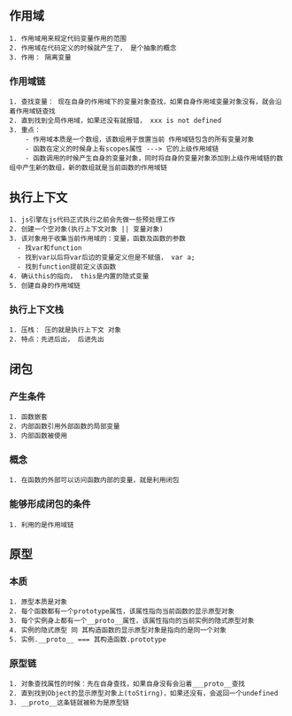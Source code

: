 ## 作用域
    1. 作用域用来规定代码变量作用的范围
    2. 作用域在代码定义的时候就产生了， 是个抽象的概念
    3. 作用： 隔离变量
### 作用域链
    1. 查找变量： 现在自身的作用域下的变量对象查找，如果自身作用域变量对象没有，就会沿着作用域链查找
    2. 直到找到全局作用域，如果还没有就报错， xxx is not defined
    3. 重点： 
        - 作用域本质是一个数组，该数组用于放置当前 作用域链包含的所有变量对象
        - 函数在定义的时候身上有scopes属性 ---> 它的上级作用域链
        - 函数调用的时候产生自身的变量对象，同时将自身的变量对象添加到上级作用域链的数组中产生新的数组，新的数组就是当前函数的作用域链

## 执行上下文
    1. js引擎在js代码正式执行之前会先做一些预处理工作
    2. 创建一个空对象(执行上下文对象 || 变量对象)
    3. 该对象用于收集当前作用域的：变量，函数及函数的参数
      - 找var和function
      - 找到var以后将var后边的变量定义但是不赋值， var a;
      - 找到function提前定义该函数
    4. 确认this的指向， this是内置的隐式变量
    5. 创建自身的作用域链
### 执行上下文栈
    1. 压栈： 压的就是执行上下文 对象
    2. 特点：先进后出， 后进先出
    
## 闭包
### 产生条件
    1. 函数嵌套
    2. 内部函数引用外部函数的局部变量
    3. 内部函数被使用
### 概念
    1. 在函数的外部可以访问函数内部的变量，就是利用闭包
### 能够形成闭包的条件
    1. 利用的是作用域链
    
    
## 原型
### 本质
    1. 原型本质是对象
    2. 每个函数都有一个prototype属性，该属性指向当前函数的显示原型对象
    3. 每个实例身上都有一个__proto__属性，该属性指向的当前实例的隐式原型对象
    4. 实例的隐式原型 同 其构造函数的显示原型对象是指向的是同一个对象
    5. 实例.__proto__ === 其构造函数.prototype
### 原型链
    1. 对象查找属性的时候：先在自身查找，如果自身没有会沿着___proto__查找
    2. 直到找到Object的显示原型对象上(toStirng)，如果还没有，会返回一个undefined
    3. __proto__这条链就被称为是原型链
